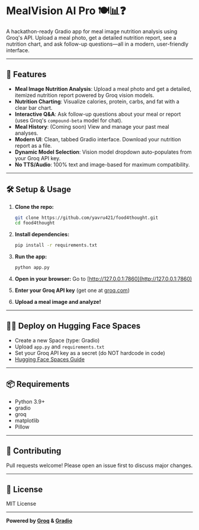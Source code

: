 # MealVision AI Pro 🍽️📊❓

A hackathon-ready Gradio app for meal image nutrition analysis using Groq's API. Upload a meal photo, get a detailed nutrition report, see a nutrition chart, and ask follow-up questions—all in a modern, user-friendly interface.

---

## 🚀 Features

- **Meal Image Nutrition Analysis**: Upload a meal photo and get a detailed, itemized nutrition report powered by Groq vision models.
- **Nutrition Charting**: Visualize calories, protein, carbs, and fat with a clear bar chart.
- **Interactive Q&A**: Ask follow-up questions about your meal or report (uses Groq's `compound-beta` model for chat).
- **Meal History**: (Coming soon) View and manage your past meal analyses.
- **Modern UI**: Clean, tabbed Gradio interface. Download your nutrition report as a file.
- **Dynamic Model Selection**: Vision model dropdown auto-populates from your Groq API key.
- **No TTS/Audio**: 100% text and image-based for maximum compatibility.

---

## 🛠️ Setup & Usage

1. **Clone the repo:**

   ```sh
   git clone https://github.com/yavru421/food4thought.git
   cd food4thought
   ```

2. **Install dependencies:**

   ```sh
   pip install -r requirements.txt
   ```

3. **Run the app:**

   ```sh
   python app.py
   ```

4. **Open in your browser:**
   Go to [http://127.0.0.1:7860](http://127.0.0.1:7860)

5. **Enter your Groq API key** (get one at [groq.com](https://groq.com/))

6. **Upload a meal image and analyze!**

---

## 🧑‍💻 Deploy on Hugging Face Spaces

- Create a new Space (type: Gradio)
- Upload `app.py` and `requirements.txt`
- Set your Groq API key as a secret (do NOT hardcode in code)
- [Hugging Face Spaces Guide](https://huggingface.co/docs/hub/spaces)

---

## 📦 Requirements

- Python 3.9+
- gradio
- groq
- matplotlib
- Pillow

---

## 🤝 Contributing

Pull requests welcome! Please open an issue first to discuss major changes.

---

## 📄 License

MIT License

---

**Powered by [Groq](https://groq.com/) & [Gradio](https://gradio.app/)**
